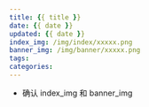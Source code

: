 ```yaml
---
title: {{ title }}
date: {{ date }}
updated: {{ date }}
index_img: /img/index/xxxxx.png
banner_img: /img/banner/xxxxx.png
tags:
categories:
---
```

- 确认 index_img 和 banner_img
